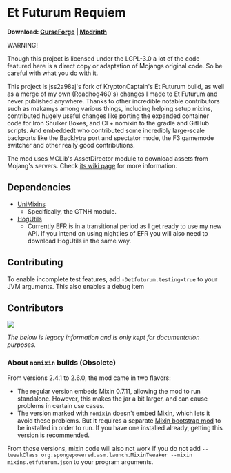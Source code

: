 # Et Futurum Requiem

**Download: [CurseForge](https://www.curseforge.com/minecraft/mc-mods/et-futurum-requiem/files)
| [Modrinth](https://modrinth.com/mod/etfuturum/versions)**

WARNING!

Though this project is licensed under the LGPL-3.0 a lot of the code featured here is a direct copy or adaptation of
Mojangs original code. So be careful with what you do with it.

This project is jss2a98aj's fork of KryptonCaptain's Et Futurum build, as well as a merge of my own (Roadhog460's)
changes I made to Et Futurum and never published anywhere. Thanks to other incredible notable contributors such as
makamys among various things, including helping setup mixins, contributed hugely useful changes like porting the
expanded container code for Iron Shulker Boxes, and CI + nomixin to the gradle and GitHub scripts. And embeddedt who
contributed some incredibly large-scale backports like the Backlytra port and spectator mode, the F3 gamemode switcher
and other really good contributions.

The mod uses MCLib's AssetDirector module to download assets from Mojang's servers.
Check [its wiki page](https://github.com/makamys/MCLib/wiki/AssetDirector) for more information.

## Dependencies

- [UniMixins](https://modrinth.com/mod/unimixins)
  - Specifically, the GTNH module.
- [HogUtils](https://github.com/Roadhog360/HogUtils)
  - Currently EFR is in a transitional period as I get ready to use my new API. If you intend on using nightlies of EFR you will also need to download HogUtils in the same way.

## Contributing

To enable incomplete test features, add `-Detfuturum.testing=true` to your JVM arguments. This also enables a debug item

## Contributors
<a href="https://github.com/Roadhog360/Et-Futurum-Requiem/graphs/contributors">
  <img src="https://contrib.rocks/image?repo=Roadhog360/Et-Futurum-Requiem" />
</a>

*The below is legacy information and is only kept for documentation purposes.*

### About `nomixin` builds (Obsolete)

From versions 2.4.1 to 2.6.0, the mod came in two flavors:

* The regular version embeds Mixin 0.7.11, allowing the mod to run standalone. However, this makes the jar a bit larger,
  and can cause problems in certain use cases.
* The version marked with `nomixin` doesn't embed Mixin, which lets it avoid these problems. But it requires a
  separate [Mixin bootstrap mod](https://gist.github.com/makamys/7cb74cd71d93a4332d2891db2624e17c#mixin-bootstrap-mods)
  to be installed in order to run. If you have one installed already, getting this version is recommended.

From those versions, mixin code will also not work if you do not
add `--tweakClass org.spongepowered.asm.launch.MixinTweaker --mixin mixins.etfuturum.json` to your program arguments.
